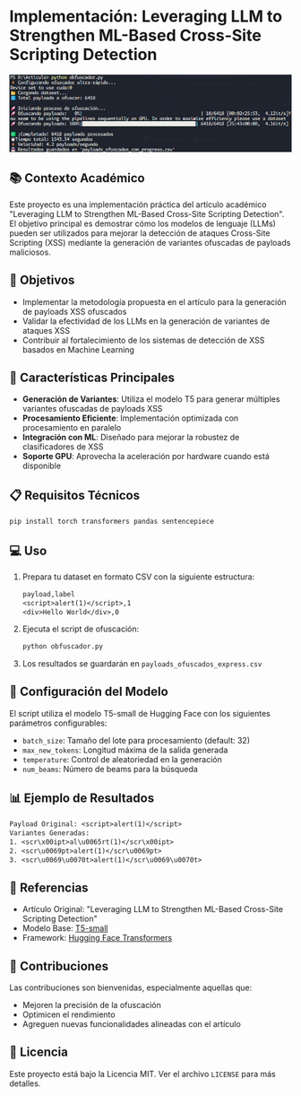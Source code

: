 # Implementación: Leveraging LLM to Strengthen ML-Based Cross-Site Scripting Detection

![XSS Detection with LLM](screenshot.png)

## 📚 Contexto Académico

Este proyecto es una implementación práctica del artículo académico "Leveraging LLM to Strengthen ML-Based Cross-Site Scripting Detection". El objetivo principal es demostrar cómo los modelos de lenguaje (LLMs) pueden ser utilizados para mejorar la detección de ataques Cross-Site Scripting (XSS) mediante la generación de variantes ofuscadas de payloads maliciosos.

## 🎯 Objetivos

- Implementar la metodología propuesta en el artículo para la generación de payloads XSS ofuscados
- Validar la efectividad de los LLMs en la generación de variantes de ataques XSS
- Contribuir al fortalecimiento de los sistemas de detección de XSS basados en Machine Learning

## 🚀 Características Principales

- **Generación de Variantes**: Utiliza el modelo T5 para generar múltiples variantes ofuscadas de payloads XSS
- **Procesamiento Eficiente**: Implementación optimizada con procesamiento en paralelo
- **Integración con ML**: Diseñado para mejorar la robustez de clasificadores de XSS
- **Soporte GPU**: Aprovecha la aceleración por hardware cuando está disponible

## 📋 Requisitos Técnicos

```bash
pip install torch transformers pandas sentencepiece
```

## 💻 Uso

1. Prepara tu dataset en formato CSV con la siguiente estructura:
   ```csv
   payload,label
   <script>alert(1)</script>,1
   <div>Hello World</div>,0
   ```

2. Ejecuta el script de ofuscación:
   ```bash
   python obfuscador.py
   ```

3. Los resultados se guardarán en `payloads_ofuscados_express.csv`

## 🔧 Configuración del Modelo

El script utiliza el modelo T5-small de Hugging Face con los siguientes parámetros configurables:

- `batch_size`: Tamaño del lote para procesamiento (default: 32)
- `max_new_tokens`: Longitud máxima de la salida generada
- `temperature`: Control de aleatoriedad en la generación
- `num_beams`: Número de beams para la búsqueda

## 📊 Ejemplo de Resultados

```
Payload Original: <script>alert(1)</script>
Variantes Generadas:
1. <scr\x00ipt>al\u0065rt(1)</scr\x00ipt>
2. <scr\u0069pt>alert(1)</scr\u0069pt>
3. <scr\u0069\u0070t>alert(1)</scr\u0069\u0070t>
```

## 📝 Referencias

- Artículo Original: "Leveraging LLM to Strengthen ML-Based Cross-Site Scripting Detection"
- Modelo Base: [T5-small](https://huggingface.co/t5-small)
- Framework: [Hugging Face Transformers](https://huggingface.co/docs/transformers/index)

## 🤝 Contribuciones

Las contribuciones son bienvenidas, especialmente aquellas que:
- Mejoren la precisión de la ofuscación
- Optimicen el rendimiento
- Agreguen nuevas funcionalidades alineadas con el artículo

## 📄 Licencia

Este proyecto está bajo la Licencia MIT. Ver el archivo `LICENSE` para más detalles. 